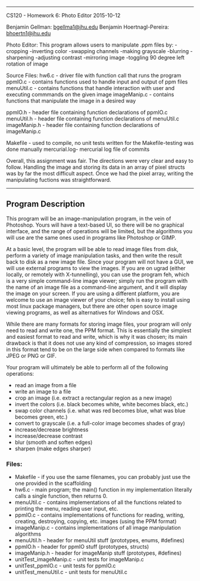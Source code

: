 ***
CS120 - Homework 6: Photo Editor
2015-10-12

Benjamin Gellman: bgellma1@jhu.edu
Benjamin Hoertnagl-Pereira: bhoertn1@jhu.edu



Photo Editor:
This program allows users to manipulate .ppm files by:
-cropping
-inverting color
-swapping channels
-making grayscale
-blurring
-sharpening
-adjusting contrast
-mirroring image
-toggling 90 degree left rotation of image



Source Files:
hw6.c - driver file with function call that runs the program
ppmIO.c - contains functions used to handle input and output of ppm files
menuUtil.c - contains functions that handle interaction with user and 
  executing commmands on the given image
imageManip.c - contains functions that manipulate the image in a desired way

ppmIO.h - header file containing function declarations of ppmIO.c
menuUtil.h - header file containing function declarations of menuUtil.c
imageManip.h - header file containing function declarations of imageManip.c

Makefile - used to compile, no unit tests written for the Makefile-testing was
done manually
mercurial.log- mercurial log file of commits



Overall, this assignment was fair. The directions were very clear and easy
to follow. Handling the image and storing its data in an array of pixel structs 
was by far the most difficult aspect. Once we had the pixel array, writing the
manipulating fuctions was straightforward.
***

## Program Description

This program will be an image-manipulation program, in the vein of Photoshop. Yours will have a text-based UI, so there will be no graphical interface, and the range of operations will be limited, but the algorithms you will use are the same ones used in programs like Photoshop or GIMP.

At a basic level, the program will be able to read image files from disk, perform a variety of image manipulation tasks, and then write the result back to disk as a new image file. Since your program will not have a GUI, we will use external programs to view the images. If you are on ugrad (either locally, or remotely with X-tunnelling), you can use the program feh, which is a very simple command-line image viewer; simply run the program with the name of an image file as a command-line argument, and it will display the image on your screen. If you are using a different platform, you are welcome to use an image viewer of your choice; feh is easy to install using most linux package managers, but there are other open source image viewing programs, as well as alternatives for Windows and OSX.

While there are many formats for storing image files, your program will only need to read and write one, the PPM format. This is essentially the simplest and easiest format to read and write, which is why it was chosen; its main drawback is that it does not use any kind of compression, so images stored in this format tend to be on the large side when compared to formats like JPEG or PNG or GIF.

Your program will ultimately be able to perform all of the following operations:

* read an image from a file
* write an image to a file
* crop an image (i.e. extract a rectangular region as a new image)
* invert the colors (i.e. black becomes white, white becomes black, etc.)
* swap color channels (i.e. what was red becomes blue, what was blue becomes green, etc.)
* convert to grayscale (i.e. a full-color image becomes shades of gray)
* increase/decrease brightness
* increase/decrease contrast
* blur (smooth and soften edges)
* sharpen (make edges sharper)

### Files:

* Makefile - if you use the same filenames, you can probably just use the one provided in the scaffolding
* hw6.c - main program; the main() function in my implementation literally calls a single function, then returns 0.
* menuUtil.c - contains implementations of all the functions related to printing the menu, reading user input, etc.
* ppmIO.c - contains implementations of functions for reading, writing, creating, destroying, copying, etc. images (using the PPM format)
* imageManip.c - contains implementations of all image manipulation algorithms
* menuUtil.h - header for menuUtil stuff (prototypes, enums, #defines)
* ppmIO.h - header for ppmIO stuff (prototypes, structs)
* imageManip.h - header for imageManip stuff (prototypes, #defines)
* unitTest_imageManip.c - unit tests for imageManip.c
* unitTest_ppmIO.c - unit tests for ppmIO.c
* unitTest_menuUtil.c - unit tests for menuUtil.c
